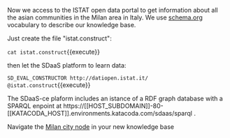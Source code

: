 Now we access to the ISTAT open data portal to get information about all the asian communities in the Milan area in Italy. We use [schema.org](http://schema.org) vocabulary to describe our knowledge base.

Just create the file "istat.construct":

`cat istat.construct`{{execute}}

then let the SDaaS platform to learn data:

`SD_EVAL_CONSTRUCTOR http://datiopen.istat.it/ @istat.construct`{{execute}}

The SDaaS-ce plaform includes an istance of a RDF graph database with a SPARQL enpoint at https://[[HOST_SUBDOMAIN]]-80-[[KATACODA_HOST]].environments.katacoda.com/sdaas/sparql . 

Navigate the [Milan city node](
http://lodview.it/lodview/?IRI=http%3A%2F%2Fdata.mycompany.com%2Fresource%2Fcity_015146&sparql=https://[[HOST_SUBDOMAIN]]-80-[[KATACODA_HOST]].environments.katacoda.com/sdaas/sparql) in your new knowledge base
